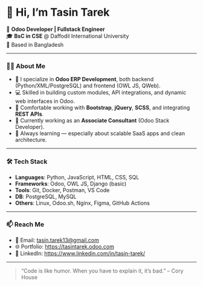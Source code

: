 # 👋 Hi, I’m Tasin Tarek

🔧 **Odoo Developer | Fullstack Engineer**  
🎓 **BsC in CSE** @ Daffodil International University  
📍 Based in Bangladesh  

---

### 👨‍💻 About Me

- 🧠 I specialize in **Odoo ERP Development**, both backend (Python/XML/PostgreSQL) and frontend (OWL JS, QWeb).
- 💻 Skilled in building custom modules, API integrations, and dynamic web interfaces in Odoo.
- 🔧 Comfortable working with **Bootstrap**, **jQuery**, **SCSS**, and integrating **REST APIs**.
- 🚀 Currently working as an **Associate Consultant** (Odoo Stack Developer).
- 🌱 Always learning — especially about scalable SaaS apps and clean architecture.

---

### 🛠️ Tech Stack

- **Languages**: Python, JavaScript, HTML, CSS, SQL  
- **Frameworks**: Odoo, OWL JS, Django (basic)  
- **Tools**: Git, Docker, Postman, VS Code  
- **DB**: PostgreSQL, MySQL  
- **Others**: Linux, Odoo.sh, Nginx, Figma, GitHub Actions  

---

### 📫 Reach Me

- 📧 Email: tasin.tarek13@gmail.com  
- 🌐 Portfolio: https://tasintarek.odoo.com 
- 💼 LinkedIn: https://www.linkedin.com/in/tasin-tarek/  

---

> “Code is like humor. When you have to explain it, it’s bad.” – Cory House
